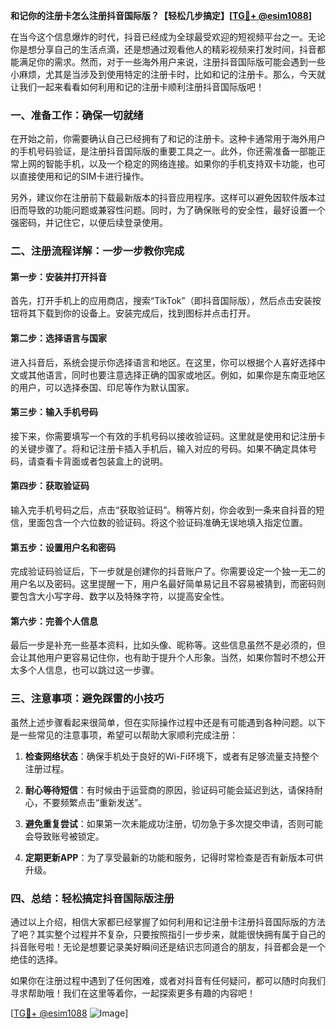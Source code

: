 **和记你的注册卡怎么注册抖音国际版？【轻松几步搞定】[[TG💪+ @esim1088](https://t.me/s/esim1088)]**

在当今这个信息爆炸的时代，抖音已经成为全球最受欢迎的短视频平台之一。无论你是想分享自己的生活点滴，还是想通过观看他人的精彩视频来打发时间，抖音都能满足你的需求。然而，对于一些海外用户来说，注册抖音国际版可能会遇到一些小麻烦，尤其是当涉及到使用特定的注册卡时，比如和记的注册卡。那么，今天就让我们一起来看看如何利用和记的注册卡顺利注册抖音国际版吧！

### **一、准备工作：确保一切就绪**

在开始之前，你需要确认自己已经拥有了和记的注册卡。这种卡通常用于海外用户的手机号码验证，是注册抖音国际版的重要工具之一。此外，你还需准备一部能正常上网的智能手机，以及一个稳定的网络连接。如果你的手机支持双卡功能，也可以直接使用和记的SIM卡进行操作。

另外，建议你在注册前下载最新版本的抖音应用程序。这样可以避免因软件版本过旧而导致的功能问题或兼容性问题。同时，为了确保账号的安全性，最好设置一个强密码，并记住它，以便后续登录使用。

### **二、注册流程详解：一步一步教你完成**

#### **第一步：安装并打开抖音**
首先，打开手机上的应用商店，搜索“TikTok”（即抖音国际版），然后点击安装按钮将其下载到你的设备上。安装完成后，找到图标并点击打开。

#### **第二步：选择语言与国家**
进入抖音后，系统会提示你选择语言和地区。在这里，你可以根据个人喜好选择中文或其他语言，同时也要注意选择正确的国家或地区。例如，如果你是东南亚地区的用户，可以选择泰国、印尼等作为默认国家。

#### **第三步：输入手机号码**
接下来，你需要填写一个有效的手机号码以接收验证码。这里就是使用和记注册卡的关键步骤了。将和记注册卡插入手机后，输入对应的号码。如果不确定具体号码，请查看卡背面或者包装盒上的说明。

#### **第四步：获取验证码**
输入完手机号码之后，点击“获取验证码”。稍等片刻，你会收到一条来自抖音的短信，里面包含一个六位数的验证码。将这个验证码准确无误地填入指定位置。

#### **第五步：设置用户名和密码**
完成验证码验证后，下一步就是创建你的抖音账户了。你需要设定一个独一无二的用户名以及密码。这里提醒一下，用户名最好简单易记且不容易被猜到，而密码则要包含大小写字母、数字以及特殊字符，以提高安全性。

#### **第六步：完善个人信息**
最后一步是补充一些基本资料，比如头像、昵称等。这些信息虽然不是必须的，但会让其他用户更容易记住你，也有助于提升个人形象。当然，如果你暂时不想公开太多个人信息，也可以跳过这一步骤。

### **三、注意事项：避免踩雷的小技巧**

虽然上述步骤看起来很简单，但在实际操作过程中还是有可能遇到各种问题。以下是一些常见的注意事项，希望可以帮助大家顺利完成注册：

1. **检查网络状态**：确保手机处于良好的Wi-Fi环境下，或者有足够流量支持整个注册过程。
   
2. **耐心等待短信**：有时候由于运营商的原因，验证码可能会延迟到达，请保持耐心，不要频繁点击“重新发送”。

3. **避免重复尝试**：如果第一次未能成功注册，切勿急于多次提交申请，否则可能会导致账号被锁定。

4. **定期更新APP**：为了享受最新的功能和服务，记得时常检查是否有新版本可供升级。

### **四、总结：轻松搞定抖音国际版注册**

通过以上介绍，相信大家都已经掌握了如何利用和记注册卡注册抖音国际版的方法了吧？其实整个过程并不复杂，只要按照指引一步步来，就能很快拥有属于自己的抖音账号啦！无论是想要记录美好瞬间还是结识志同道合的朋友，抖音都会是一个绝佳的选择。

如果你在注册过程中遇到了任何困难，或者对抖音有任何疑问，都可以随时向我们寻求帮助哦！我们在这里等着你，一起探索更多有趣的内容吧！

[[TG💪+ @esim1088](https://t.me/s/esim1088) ![Image](https://i.postimg.cc/4NQfJmqS/Snipaste-2025-05-13-00-14-12.png)]